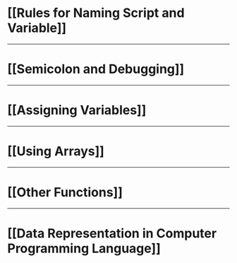 # [[Rules for Naming Script and Variable]]
---
# [[Semicolon and Debugging]]
---
# [[Assigning Variables]]
---
# [[Using Arrays]]
---
# [[Other Functions]]
___
# [[Data Representation in Computer Programming Language]]
